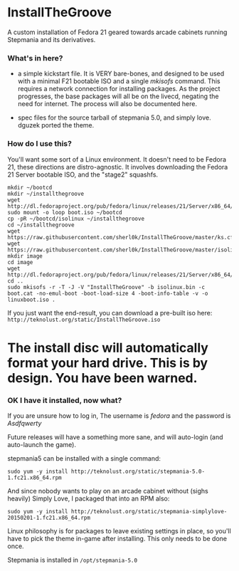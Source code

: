 # InstallTheGroove
A custom installation of Fedora 21 geared towards arcade cabinets running Stepmania and its derivatives.

### What's in here?
- a simple kickstart file. It is VERY bare-bones, and designed to be used with a minimal F21 bootable ISO and a single *mkisofs* command. This requires a network connection for installing packages. As the project progresses, the base packages will all be on the livecd, negating the need for internet. The process will also be documented here.

- spec files for the source tarball of stepmania 5.0, and simply love. dguzek ported the theme.

### How do I use this?

You'll want some sort of a Linux environment. It doesn't need to be Fedora 21, these directions are distro-agnostic. It involves downloading the Fedora 21 Server bootable ISO, and the "stage2" squashfs.

```
mkdir ~/bootcd
mkdir ~/installthegroove
wget http://dl.fedoraproject.org/pub/fedora/linux/releases/21/Server/x86_64/os/images/boot.iso
sudo mount -o loop boot.iso ~/bootcd
cp -pR ~/bootcd/isolinux ~/installthegroove
cd ~/installthegroove
wget https://raw.githubusercontent.com/sherl0k/InstallTheGroove/master/ks.cfg
wget https://raw.githubusercontent.com/sherl0k/InstallTheGroove/master/isolinux.cfg
mkdir image
cd image
wget http://dl.fedoraproject.org/pub/fedora/linux/releases/21/Server/x86_64/os/LiveOS/squashfs.img
cd ..
sudo mkisofs -r -T -J -V "InstallTheGroove" -b isolinux.bin -c boot.cat -no-emul-boot -boot-load-size 4 -boot-info-table -v -o linuxboot.iso .
```

If you just want the end-result, you can download a pre-built iso here: `http://teknolust.org/static/InstallTheGroove.iso`

# The install disc will automatically format your hard drive. This is by design. You have been warned.

### OK I have it installed, now what?

If you are unsure how to log in, The username is *fedora* and the password is *Asdfqwerty*

Future releases will have a something more sane, and will auto-login (and auto-launch the game).

stepmania5 can be installed with a single command:

`sudo yum -y install http://teknolust.org/static/stepmania-5.0-1.fc21.x86_64.rpm`

And since nobody wants to play on an arcade cabinet without (sighs heavily) Simply Love, I packaged that into an RPM also:

`sudo yum -y install http://teknolust.org/static/stepmania-simplylove-20150201-1.fc21.x86_64.rpm`

Linux philosophy is for packages to leave existing settings in place, so you'll have to pick the theme in-game after installing. This only needs to be done once.

Stepmania is installed in `/opt/stepmania-5.0`
